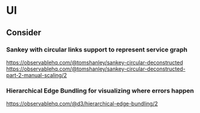 # UI 

## Consider 

### Sankey with circular links support to represent service graph

https://observablehq.com/@tomshanley/sankey-circular-deconstructed
https://observablehq.com/@tomshanley/sankey-circular-deconstructed-part-2-manual-scaling/2

### Hierarchical Edge Bundling for visualizing where errors happen

https://observablehq.com/@d3/hierarchical-edge-bundling/2


